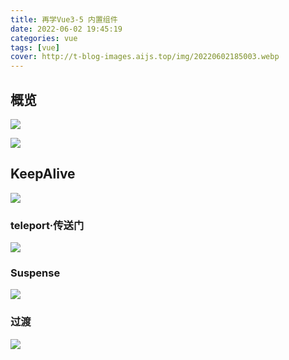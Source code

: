 ```yaml
---
title: 再学Vue3-5 内置组件
date: 2022-06-02 19:45:19
categories: vue
tags: [vue]
cover: http://t-blog-images.aijs.top/img/20220602185003.webp
---
```


## 概览
<img src="http://t-blog-images.aijs.top/img/20220602201338.webp" style="max-width:240px" />

![](http://t-blog-images.aijs.top/img/20220602195846.webp)

## KeepAlive
![](http://t-blog-images.aijs.top/img/20220602195059.webp)

### teleport·传送门
![](http://t-blog-images.aijs.top/img/20220602195124.webp)

### Suspense
![](http://t-blog-images.aijs.top/img/20220602195153.webp)

### 过渡
 ![](http://t-blog-images.aijs.top/img/20220602195252.webp)

